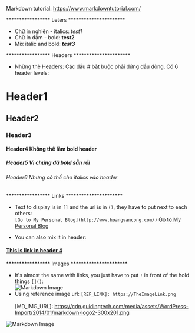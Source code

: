 Markdown tutorial: https://www.markdowntutorial.com/

***************** Leters **********************</b>
- Chữ in nghiên - italics: _test1_ 
- Chữ in đậm - bold: **test2**
- Mix italic and bold: _**test3**_

***************** Headers **********************</b>
- Những thẻ Headers: Các dấu # bắt buộc phải đứng đầu dòng, Có 6 header levels:
# Header1
## Header2
### Header3
#### Header4 Không thể làm **bold** header
##### Header5 Vì chúng đã **bold** sẵn rồi
###### Header6 Nhưng có thể cho _italics_ vào header

***************** Links **********************</b>
- Text to display is in `[]` and the url is in `()`, they have to put next to each others:  <br/>
`[Go to My Personal Blog](http://www.hoangvancong.com/)`</b>
[Go to My Personal Blog](http://www.hoangvancong.com/)

- You can also mix it in header: 
#### [This is link in header 4](http://www.hoangvancong.com/)


***************** Images **********************</b>
- It's almost the same with links, you just have to put `!` in front of the hold things `[]()`: <br/>
![Markdown Image](https://cdn.guidingtech.com/media/assets/WordPress-Import/2014/01/markdown-logo2-300x201.png)
- Using reference image url: `[REF_LINK]: https://TheImageLink.png` <br/>  
[MD_IMG_URL]: https://cdn.guidingtech.com/media/assets/WordPress-Import/2014/01/markdown-logo2-300x201.png

![Markdown Image]([MD_IMG_URL])